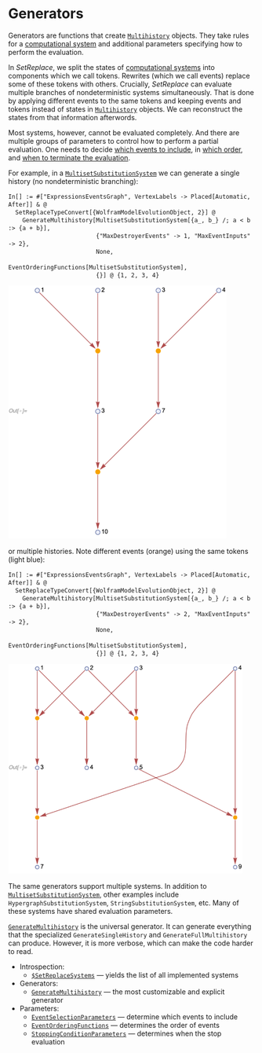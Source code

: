 # Generators

Generators are functions that create [`Multihistory`](/Documentation/Types/Multihistory/README.md) objects. They take
rules for a [computational system](/Documentation/Systems/README.md) and additional parameters specifying how to perform
the evaluation.

In *SetReplace*, we split the states of [computational systems](/Documentation/Systems/README.md) into components which
we call tokens. Rewrites (which we call events) replace some of these tokens with others. Crucially, *SetReplace* can
evaluate multiple branches of nondeterministic systems simultaneously. That is done by applying different events to the
same tokens and keeping events and tokens instead of states in
[`Multihistory`](/Documentation/Types/Multihistory/README.md) objects. We can reconstruct the states from that
information afterwords.

Most systems, however, cannot be evaluated completely. And there are multiple groups of parameters to control how to
perform a partial evaluation. One needs to decide [which events to include](EventSelectionParameters.md), in
[which order](EventOrderingFunctions.md), and [when to terminate the evaluation](StoppingConditionParameters.md).

For example, in a [`MultisetSubstitutionSystem`](/Documentation/Systems/MultisetSubstitutionSystem.md) we can generate
a single history (no nondeterministic branching):

```wl
In[] := #["ExpressionsEventsGraph", VertexLabels -> Placed[Automatic, After]] & @
  SetReplaceTypeConvert[{WolframModelEvolutionObject, 2}] @
    GenerateMultihistory[MultisetSubstitutionSystem[{a_, b_} /; a < b :> {a + b}],
                         {"MaxDestroyerEvents" -> 1, "MaxEventInputs" -> 2},
                         None,
                         EventOrderingFunctions[MultisetSubstitutionSystem],
                         {}] @ {1, 2, 3, 4}
```

<img src="/Documentation/Images/MultisetSubstitutionSystemExample.png" width="444.6">

or multiple histories. Note different events (orange) using the same tokens (light blue):

```wl
In[] := #["ExpressionsEventsGraph", VertexLabels -> Placed[Automatic, After]] & @
  SetReplaceTypeConvert[{WolframModelEvolutionObject, 2}] @
    GenerateMultihistory[MultisetSubstitutionSystem[{a_, b_} /; a < b :> {a + b}],
                         {"MaxDestroyerEvents" -> 2, "MaxEventInputs" -> 2},
                         None,
                         EventOrderingFunctions[MultisetSubstitutionSystem],
                         {}] @ {1, 2, 3, 4}
```

<img src="/Documentation/Images/MultisetSubstitutionSystemPartialMultihistory.png" width="478.2">

The same generators support multiple systems. In addition to
[`MultisetSubstitutionSystem`](/Documentation/Systems/MultisetSubstitutionSystem.md), other examples include
`HypergraphSubstitutionSystem`, `StringSubstitutionSystem`, etc. Many of these systems have shared evaluation
parameters.

[`GenerateMultihistory`](GenerateMultihistory.md) is the universal generator. It can generate everything that the
specialized `GenerateSingleHistory` and `GenerateFullMultihistory` can produce. However, it is more verbose, which can
make the code harder to read.

* Introspection:
  * [`$SetReplaceSystems`]($SetReplaceSystems.md) &mdash; yields the list of all implemented systems
* Generators:
  * [`GenerateMultihistory`](GenerateMultihistory.md) &mdash; the most customizable and explicit generator
* Parameters:
  * [`EventSelectionParameters`](EventSelectionParameters.md) &mdash; determine which events to include
  * [`EventOrderingFunctions`](EventOrderingFunctions.md) &mdash; determines the order of events
  * [`StoppingConditionParameters`](StoppingConditionParameters.md) &mdash; determines when the stop evaluation
